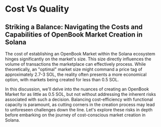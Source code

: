 # Cost Vs Quality



## Striking a Balance: Navigating the Costs and Capabilities of OpenBook Market Creation in Solana



The cost of establishing an OpenBook Market within the Solana ecosystem hinges significantly on the market's size. This size directly influences the volume of transactions the marketplace can effectively process. While theoretically, an "optimal" market size might command a price tag of approximately 2.7-3 SOL, the reality often presents a more economical option, with markets being created for less than 0.5 SOL.

&#x20;

In this discussion, we'll delve into the nuances of creating an OpenBook Market for as little as 0.5 SOL, but not without addressing the inherent risks associated with such a decision. Balancing cost-efficiency with functional capacity is paramount, as cutting corners in the creation process may lead to unforeseen challenges down the line. Let's explore these risks in depth before embarking on the journey of cost-conscious market creation in Solana.
